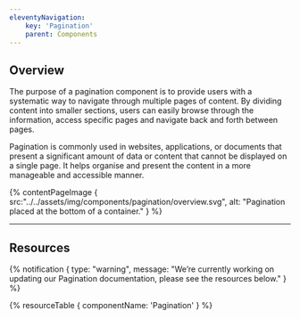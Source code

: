 ```yaml
---
eleventyNavigation:
    key: 'Pagination'
    parent: Components
---
```


## Overview
The purpose of a pagination component is to provide users with a systematic way to navigate through multiple pages of content. By dividing content into smaller sections, users can easily browse through the information, access specific pages and navigate back and forth between pages.

Pagination is commonly used in websites, applications, or documents that present a significant amount of data or content that cannot be displayed on a single page. It helps organise and present the content in a more manageable and accessible manner.

{% contentPageImage {
    src:"../../assets/img/components/pagination/overview.svg",
    alt: "Pagination placed at the bottom of a container."
} %}

---

## Resources

{% notification {
  type: "warning",
  message: "We’re currently working on updating our Pagination documentation, please see the resources below."
} %}

{% resourceTable {
    componentName: 'Pagination'
} %}
